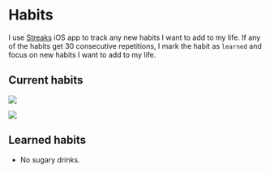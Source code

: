 # Habits
I use [Streaks](https://streaksapp.com) iOS app to track any new habits I want to add to my life. If any of the habits get 30 consecutive repetitions, I mark the habit as `learned` and focus on new habits I want to add to my life.

## Current habits
![](https://i.imgur.com/Dt3czoF.jpg)

![](https://i.imgur.com/VDnZ4IP.jpg)

## Learned habits
- No sugary drinks.